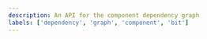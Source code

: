 ```yaml
---
description: An API for the component dependency graph
labels: ['dependency', 'graph', 'component', 'bit']
---
```

